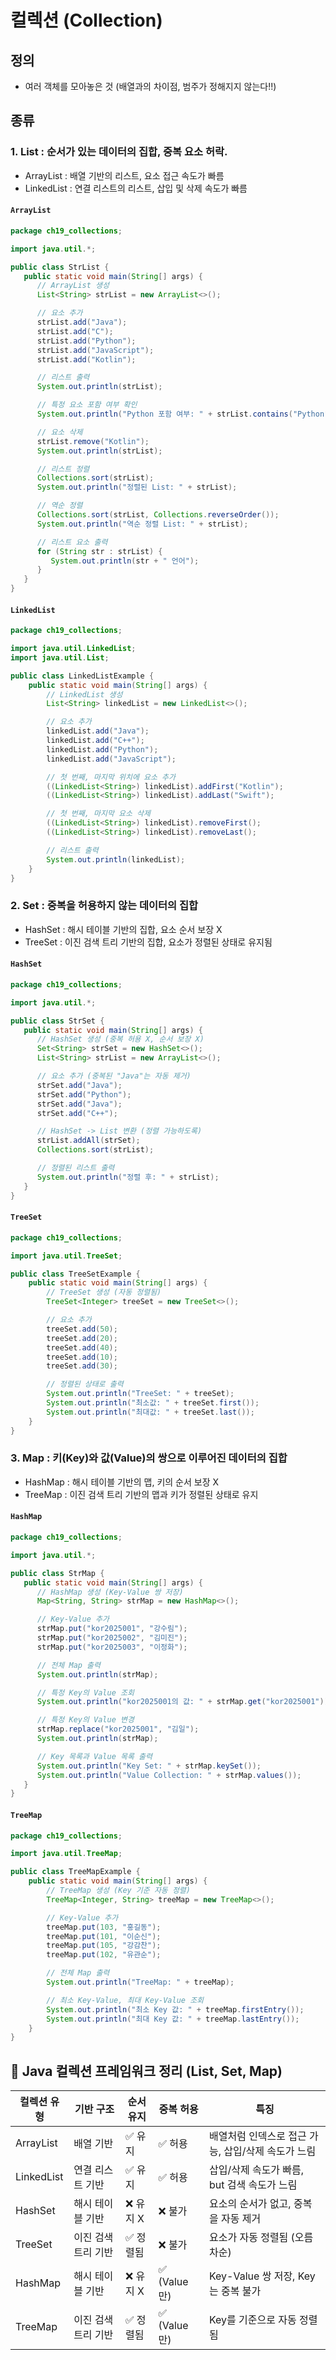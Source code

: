 # 컬렉션 (Collection)

## 정의
- 여러 객체를 모아놓은 것 (배열과의 차이점, 범주가 정해지지 않는다!!)

## 종류

### 1. List : 순서가 있는 데이터의 집합, 중복 요소 허락.
- ArrayList : 배열 기반의 리스트, 요소 접근 속도가 빠름
- LinkedList : 연결 리스트의 리스트, 삽입 및 삭제 속도가 빠름

#### `ArrayList`
```java
package ch19_collections;

import java.util.*;

public class StrList {
   public static void main(String[] args) {
      // ArrayList 생성
      List<String> strList = new ArrayList<>();

      // 요소 추가
      strList.add("Java");
      strList.add("C");
      strList.add("Python");
      strList.add("JavaScript");
      strList.add("Kotlin");

      // 리스트 출력
      System.out.println(strList);

      // 특정 요소 포함 여부 확인
      System.out.println("Python 포함 여부: " + strList.contains("Python"));

      // 요소 삭제
      strList.remove("Kotlin");
      System.out.println(strList);

      // 리스트 정렬
      Collections.sort(strList);
      System.out.println("정렬된 List: " + strList);

      // 역순 정렬
      Collections.sort(strList, Collections.reverseOrder());
      System.out.println("역순 정렬 List: " + strList);

      // 리스트 요소 출력
      for (String str : strList) {
         System.out.println(str + " 언어");
      }
   }
}

```

#### `LinkedList`
```java
package ch19_collections;

import java.util.LinkedList;
import java.util.List;

public class LinkedListExample {
    public static void main(String[] args) {
        // LinkedList 생성
        List<String> linkedList = new LinkedList<>();

        // 요소 추가
        linkedList.add("Java");
        linkedList.add("C++");
        linkedList.add("Python");
        linkedList.add("JavaScript");

        // 첫 번째, 마지막 위치에 요소 추가
        ((LinkedList<String>) linkedList).addFirst("Kotlin");
        ((LinkedList<String>) linkedList).addLast("Swift");

        // 첫 번째, 마지막 요소 삭제
        ((LinkedList<String>) linkedList).removeFirst();
        ((LinkedList<String>) linkedList).removeLast();

        // 리스트 출력
        System.out.println(linkedList);
    }
}

```



### 2. Set : 중복을 허용하지 않는 데이터의 집합
- HashSet : 해시 테이블 기반의 집합, 요소 순서 보장 X
- TreeSet : 이진 검색 트리 기반의 집합, 요소가 정렬된 상태로 유지됨

#### `HashSet`
```java
package ch19_collections;

import java.util.*;

public class StrSet {
   public static void main(String[] args) {
      // HashSet 생성 (중복 허용 X, 순서 보장 X)
      Set<String> strSet = new HashSet<>();
      List<String> strList = new ArrayList<>();

      // 요소 추가 (중복된 "Java"는 자동 제거)
      strSet.add("Java");
      strSet.add("Python");
      strSet.add("Java");
      strSet.add("C++");

      // HashSet -> List 변환 (정렬 가능하도록)
      strList.addAll(strSet);
      Collections.sort(strList);

      // 정렬된 리스트 출력
      System.out.println("정렬 후: " + strList);
   }
}

```
#### `TreeSet`
```java
package ch19_collections;

import java.util.TreeSet;

public class TreeSetExample {
    public static void main(String[] args) {
        // TreeSet 생성 (자동 정렬됨)
        TreeSet<Integer> treeSet = new TreeSet<>();

        // 요소 추가
        treeSet.add(50);
        treeSet.add(20);
        treeSet.add(40);
        treeSet.add(10);
        treeSet.add(30);

        // 정렬된 상태로 출력
        System.out.println("TreeSet: " + treeSet);
        System.out.println("최소값: " + treeSet.first());
        System.out.println("최대값: " + treeSet.last());
    }
}

```


### 3. Map : 키(Key)와 값(Value)의 쌍으로 이루어진 데이터의 집합
- HashMap : 해시 테이블 기반의 맵, 키의 순서 보장 X
- TreeMap : 이진 검색 트리 기반의 맵과 키가 정렬된 상태로 유지

#### `HashMap`

```java
package ch19_collections;

import java.util.*;

public class StrMap {
   public static void main(String[] args) {
      // HashMap 생성 (Key-Value 쌍 저장)
      Map<String, String> strMap = new HashMap<>();

      // Key-Value 추가
      strMap.put("kor2025001", "강수림");
      strMap.put("kor2025002", "김미진");
      strMap.put("kor2025003", "이정화");

      // 전체 Map 출력
      System.out.println(strMap);

      // 특정 Key의 Value 조회
      System.out.println("kor2025001의 값: " + strMap.get("kor2025001"));

      // 특정 Key의 Value 변경
      strMap.replace("kor2025001", "김일");
      System.out.println(strMap);

      // Key 목록과 Value 목록 출력
      System.out.println("Key Set: " + strMap.keySet());
      System.out.println("Value Collection: " + strMap.values());
   }
}

```

#### `TreeMap`
```java
package ch19_collections;

import java.util.TreeMap;

public class TreeMapExample {
    public static void main(String[] args) {
        // TreeMap 생성 (Key 기준 자동 정렬)
        TreeMap<Integer, String> treeMap = new TreeMap<>();

        // Key-Value 추가
        treeMap.put(103, "홍길동");
        treeMap.put(101, "이순신");
        treeMap.put(105, "강감찬");
        treeMap.put(102, "유관순");

        // 전체 Map 출력
        System.out.println("TreeMap: " + treeMap);

        // 최소 Key-Value, 최대 Key-Value 조회
        System.out.println("최소 Key 값: " + treeMap.firstEntry());
        System.out.println("최대 Key 값: " + treeMap.lastEntry());
    }
}

```

## 📌 Java 컬렉션 프레임워크 정리 (List, Set, Map)

| 컬렉션 유형 | 	기반 구조       |	순서 유지 | 	중복 허용 | 	특징 |
|---|--------------|---|--------|---|
|ArrayList| 	배열 기반       |	✅ 유지| 	✅ 허용	 |배열처럼 인덱스로 접근 가능, 삽입/삭제 속도가 느림|
|LinkedList| 	연결 리스트 기반   |	✅ 유지|	✅ 허용|	삽입/삭제 속도가 빠름, but 검색 속도가 느림|
|HashSet| 	해시 테이블 기반   |	❌ 유지 X|	❌ 불가|	요소의 순서가 없고, 중복을 자동 제거|
|TreeSet| 	 이진 검색 트리 기반  |	✅ 정렬됨|	❌ 불가|	요소가 자동 정렬됨 (오름차순)|
|HashMap| 	해시 테이블 기반   |	❌ 유지 X|	✅ (Value만)|	Key-Value 쌍 저장, Key는 중복 불가|
|TreeMap| 	이진 검색 트리 기반 |	✅ 정렬됨|	✅ (Value만)|	Key를 기준으로 자동 정렬됨|



